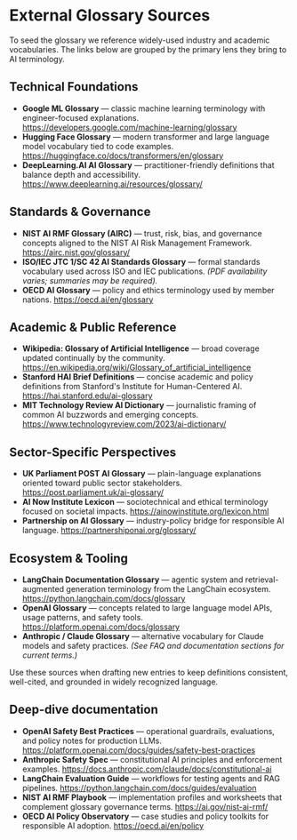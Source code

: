 # External Glossary Sources

To seed the glossary we reference widely-used industry and academic vocabularies. The links below are grouped by the primary lens they bring to AI terminology.

## Technical Foundations
- **Google ML Glossary** — classic machine learning terminology with engineer-focused explanations. <https://developers.google.com/machine-learning/glossary>
- **Hugging Face Glossary** — modern transformer and large language model vocabulary tied to code examples. <https://huggingface.co/docs/transformers/en/glossary>
- **DeepLearning.AI AI Glossary** — practitioner-friendly definitions that balance depth and accessibility. <https://www.deeplearning.ai/resources/glossary/>

## Standards & Governance
- **NIST AI RMF Glossary (AIRC)** — trust, risk, bias, and governance concepts aligned to the NIST AI Risk Management Framework. <https://airc.nist.gov/glossary/>
- **ISO/IEC JTC 1/SC 42 AI Standards Glossary** — formal standards vocabulary used across ISO and IEC publications. *(PDF availability varies; summaries may be required).* 
- **OECD AI Glossary** — policy and ethics terminology used by member nations. <https://oecd.ai/en/glossary>

## Academic & Public Reference
- **Wikipedia: Glossary of Artificial Intelligence** — broad coverage updated continually by the community. <https://en.wikipedia.org/wiki/Glossary_of_artificial_intelligence>
- **Stanford HAI Brief Definitions** — concise academic and policy definitions from Stanford's Institute for Human-Centered AI. <https://hai.stanford.edu/ai-glossary>
- **MIT Technology Review AI Dictionary** — journalistic framing of common AI buzzwords and emerging concepts. <https://www.technologyreview.com/2023/ai-dictionary/>

## Sector-Specific Perspectives
- **UK Parliament POST AI Glossary** — plain-language explanations oriented toward public sector stakeholders. <https://post.parliament.uk/ai-glossary/>
- **AI Now Institute Lexicon** — sociotechnical and ethical terminology focused on societal impacts. <https://ainowinstitute.org/lexicon.html>
- **Partnership on AI Glossary** — industry-policy bridge for responsible AI language. <https://partnershiponai.org/glossary/>

## Ecosystem & Tooling
- **LangChain Documentation Glossary** — agentic system and retrieval-augmented generation terminology from the LangChain ecosystem. <https://python.langchain.com/docs/glossary>
- **OpenAI Glossary** — concepts related to large language model APIs, usage patterns, and safety tools. <https://platform.openai.com/docs/glossary>
- **Anthropic / Claude Glossary** — alternative vocabulary for Claude models and safety practices. *(See FAQ and documentation sections for current terms.)*

Use these sources when drafting new entries to keep definitions consistent, well-cited, and grounded in widely recognized language.

## Deep-dive documentation
- **OpenAI Safety Best Practices** — operational guardrails, evaluations, and policy notes for production LLMs. <https://platform.openai.com/docs/guides/safety-best-practices>
- **Anthropic Safety Spec** — constitutional AI principles and enforcement examples. <https://docs.anthropic.com/claude/docs/constitutional-ai>
- **LangChain Evaluation Guide** — workflows for testing agents and RAG pipelines. <https://python.langchain.com/docs/guides/evaluation>
- **NIST AI RMF Playbook** — implementation profiles and worksheets that complement glossary governance terms. <https://ai.gov/nist-ai-rmf/>
- **OECD AI Policy Observatory** — case studies and policy toolkits for responsible AI adoption. <https://oecd.ai/en/policy>
